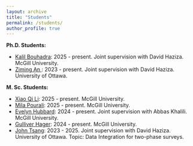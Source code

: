 ```yaml
---
layout: archive
title: "Students"
permalink: /students/
author_profile: true
---
```


**Ph.D. Students:**

- <ins>Kalil Bouhadra</ins>: 2025 - present. Joint supervision with David Haziza. McGill University.
- <ins>Ziming An </ins>: 2023 - present. Joint supervision with David Haziza. University of Ottawa.

**M. Sc. Students:**
- <ins>Xiao Qi Li</ins>: 2025 - present. McGill University.
- <ins>Mila Pourali</ins>: 2025 - present. McGill University.
- <ins>Evelyn Hubbard</ins>: 2024 - present. Joint supervision with Abbas Khalili. McGill University.
- <ins>Gulliver Hager</ins>: 2024 - present. McGill University.
- <ins>John Tsang</ins>: 2023 - 2025. Joint supervision with David Haziza. University of Ottawa. <be> Topic: Data Integration for two-phase surveys.

